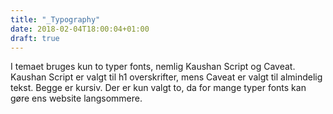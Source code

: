 ```yaml
---
title: "_Typography"
date: 2018-02-04T18:00:04+01:00
draft: true
---
```

<!DOCTYPE html>
<html>
<head>


</head>
<body>


<p>
I temaet bruges kun to typer fonts, nemlig  Kaushan Script og Caveat. Kaushan Script er valgt til h1 overskrifter, mens Caveat er valgt til almindelig tekst. Begge er kursiv. Der er kun valgt to, da for mange typer fonts kan gøre ens website langsommere. 
</p>



</body>
